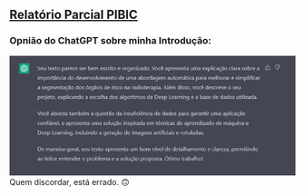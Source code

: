 
## [Relatório Parcial PIBIC](https://github.com/mrslima/pibic/blob/main/docs/Relat%C3%B3rio_Parcial_PIBIC%202.docx)

<h3>Opnião do ChatGPT sobre minha Introdução:</h3>
<img src="https://github.com/mrslima/pibic/blob/main/docs/chatGPT.png">
Quem discordar, está errado. 🙃
